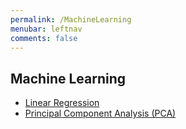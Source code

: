 ```yaml
---
permalink: /MachineLearning
menubar: leftnav
comments: false
---
```

## Machine Learning
- [Linear Regression](./Linear_Regression.md)
- [Principal Component Analysis (PCA)](./PCA.md)
